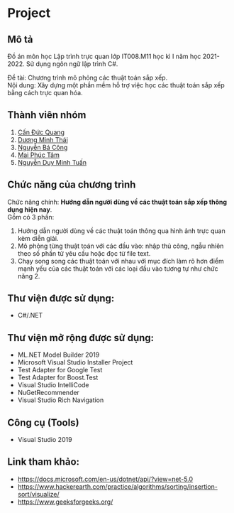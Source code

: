 # Project

## Mô tả
Đồ án môn học Lập trình trực quan lớp IT008.M11 học kì I năm học 2021-2022. Sử dụng ngôn ngữ lập trình C#.

Đề tài: Chương trình mô phỏng các thuật toán sắp xếp.\
Nội dung: Xây dựng một phần mềm hỗ trợ việc học các thuật toán sắp xếp bằng cách trực quan hóa.

## Thành viên nhóm
1. [Cấn Đức Quang](https://github.com/quangbruh123)
2. [Dương Minh Thái](https://github.com/thaiduong1705)
3. [Nguyễn Bá Công](https://github.com/bcong017)
4. [Mai Phúc Tâm](https://github.com/Hew01)
5. [Nguyễn Duy Minh Tuấn](https://github.com/wtf420)

## Chức năng của chương trình
Chức năng chính: **Hướng dẫn người dùng về các thuật toán sắp xếp thông dụng hiện nay**.\
Gồm có 3 phần:
  1. Hướng dẫn người dùng về các thuật toán thông qua hình ảnh trực quan kèm diễn giải.
  2. Mô phỏng từng thuật toán với các đầu vào: nhập thủ công, ngẫu nhiên theo số phần tử yêu cầu hoặc đọc từ file text.
  3. Chạy song song các thuật toán với nhau với mục đích làm rõ hơn điểm mạnh yếu của các thuật toán với các loại đầu vào tương tự như chức năng 2.

## Thư viện được sử dụng:
- C#/.NET

## Thư viện mở rộng được sử dụng:
- ML.NET Model Builder 2019
- Microsoft Visual Studio Installer Project
- Test Adapter for Google Test
- Test Adapter for Boost.Test
- Visual Studio IntelliCode
- NuGetRecommender
- Visual Studio Rich Navigation

## Công cụ (Tools)
- Visual Studio 2019

## Link tham khảo:
- https://docs.microsoft.com/en-us/dotnet/api/?view=net-5.0
- https://www.hackerearth.com/practice/algorithms/sorting/insertion-sort/visualize/
- https://www.geeksforgeeks.org/
